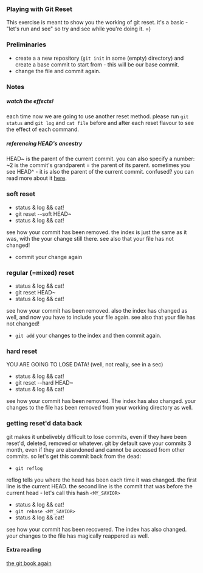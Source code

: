 

### Playing with Git Reset
This exercise is meant to show you the working of git reset. it's a basic - "let's run and see" so try and see while you're doing it. =)


### Preliminaries 
* create a a new repository (```git init``` in some (empty) directory) and create a base commit to start from - this will be our base commit.
* change the file and commit again.

### Notes

##### watch the effects!
each time now we are going to use another reset method.
please run ```git status``` and ```git log``` and ```cat file``` before and after each reset flavour to see the effect of each command.

##### referencing HEAD's ancestry
HEAD~ is the parent of the current commit. you can also specify a number: ~2 is the commit's grandparent = the parent of its parent. sometimes you see HEAD^ - it is also the parent of the current commit. confused? you can read more about it [here](http://www.paulboxley.com/blog/2011/06/git-caret-and-tilde).

### soft reset
* status & log && cat!
* git reset --soft HEAD~
* status & log && cat!

see how your commit has been removed. the index is just the same as it was, with the your change still there.
see also that your file has not changed!

* commit your change again


### regular (=mixed) reset
* status & log && cat!
* git reset HEAD~
* status & log && cat!

see how your commit has been removed. also the index has changed as well, and now you have to include your file again.
see also that your file has not changed!

* ```git add``` your changes to the index and then commit again.

### hard reset
YOU ARE GOING TO LOSE DATA! (well, not really, see in a sec)
* status & log && cat!
* git reset --hard HEAD~
* status & log && cat!

see how your commit has been removed. The index has also changed. your changes to the file has been removed from your working directory as well.

### getting reset'd data back
git makes it unbelivebly difficult to lose commits, even if they have been reset'd, deleted, removed or whatever.
git by default save your commits 3 month, even if they are abandoned and cannot be accessed from other commits.
so let's get this commit back from the dead:
* ```git reflog```

reflog tells you where the head has been each time it was changed.
the first line is the current HEAD.
the second line is the commit that was before the current head - let's call this hash ```<MY_SAVIOR>```
* status & log && cat!
* ```git rebase <MY_SAVIOR>```
* status & log && cat!

see how your commit has been recovered. The index has also changed. your changes to the file has magically reappered as well.

#### Extra reading
[the git book again](https://git-scm.com/book/en/v2/Git-Tools-Reset-Demystified)



